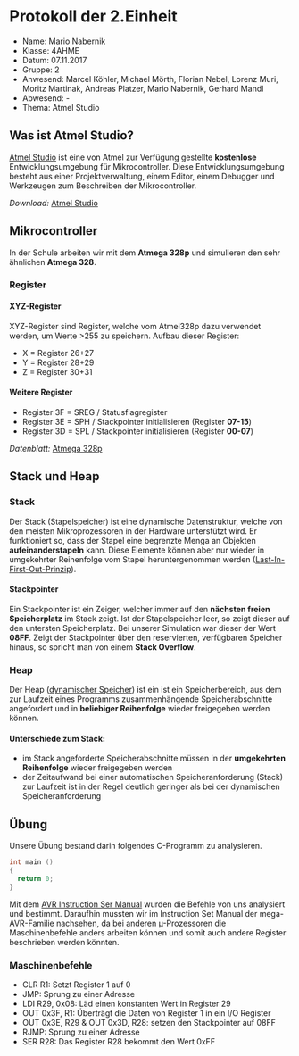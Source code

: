 # Protokoll der 2.Einheit
* Name: Mario Nabernik
* Klasse: 4AHME
* Datum: 07.11.2017
* Gruppe: 2
* Anwesend: Marcel Köhler, Michael Mörth, Florian Nebel, Lorenz Muri, Moritz Martinak, Andreas Platzer, Mario Nabernik, Gerhard Mandl  
* Abwesend: -
* Thema: Atmel Studio


## Was ist Atmel Studio?
[Atmel Studio](http://www.atmel.com/microsite/atmel-studio/) ist eine von Atmel zur Verfügung gestellte __kostenlose__ Entwicklungsumgebung für Mikrocontroller.
Diese Entwicklungsumgebung besteht aus einer Projektverwaltung, einem Editor, einem Debugger und Werkzeugen zum Beschreiben der Mikrocontroller. 


_Download:_ 
[Atmel Studio](http://www.atmel.com/Microsite/atmel-studio/default.aspx)

## Mikrocontroller
In der Schule arbeiten wir mit dem __Atmega 328p__ und simulieren den sehr ähnlichen __Atmega 328__.

### Register
#### XYZ-Register
XYZ-Register sind Register, welche vom Atmel328p dazu verwendet werden, um Werte >255 zu speichern. 
Aufbau dieser Register:
* X = Register 26+27
* Y = Register 28+29
* Z = Register 30+31
  
  
#### Weitere Register
* Register 3F = SREG / Statusflagregister
* Register 3E = SPH / Stackpointer initialisieren (Register __07-15__)
* Register 3D = SPL / Stackpointer initialisieren  (Register __00-07__)


_Datenblatt:_ [Atmega 328p](http://www.atmel.com/Images/Atmel-42735-8-bit-AVR-Microcontroller-ATmega328-328P_Datasheet.pdf)


## Stack und Heap
### Stack
Der Stack (Stapelspeicher) ist eine dynamische Datenstruktur, welche von den meisten Mikroprozessoren in der Hardware unterstützt wird.
Er funktioniert so, dass der Stapel eine begrenzte Menga an Objekten __aufeinanderstapeln__ kann. Diese Elemente können aber nur wieder in umgekehrter Reihenfolge vom Stapel heruntergenommen werden ([Last-In-First-Out-Prinzip](https://de.wikipedia.org/wiki/Last_In_%E2%80%93_First_Out)).

#### Stackpointer
Ein Stackpointer ist ein Zeiger, welcher immer auf den __nächsten freien Speicherplatz__ im Stack zeigt.
Ist der Stapelspeicher leer, so zeigt dieser auf den untersten Speicherplatz. Bei unserer Simulation war dieser der Wert __08FF__.
Zeigt der Stackpointer über den reservierten, verfügbaren Speicher hinaus, so spricht man von einem __Stack Overflow__.

### Heap
Der Heap ([dynamischer Speicher](https://de.wikipedia.org/wiki/Dynamischer_Speicher)) ist ein ist ein Speicherbereich, aus dem zur Laufzeit eines Programms zusammenhängende Speicherabschnitte angefordert und in __beliebiger Reihenfolge__ wieder freigegeben werden können.


#### Unterschiede zum Stack:
* im Stack angeforderte Speicherabschnitte müssen in der __umgekehrten Reihenfolge__ wieder freigegeben werden
* der Zeitaufwand bei einer automatischen Speicheranforderung (Stack) zur Laufzeit ist in der Regel deutlich geringer als bei der dynamischen Speicheranforderung

## Übung

Unsere Übung bestand darin folgendes C-Programm zu analysieren.

```c 
int main ()
{
  return 0;
}
```

Mit dem [AVR Instruction Ser Manual](http://www.atmel.com/images/Atmel-0856-AVR-Instruction-Set-Manual.pdf) wurden die Befehle von uns analysiert und bestimmt.
Daraufhin mussten wir im Instruction Set Manual der mega-AVR-Familie nachsehen, da bei anderen µ-Prozessoren die Maschinenbefehle anders arbeiten können und somit auch andere Register beschrieben werden könnten.

### Maschinenbefehle

* CLR R1: Setzt Register 1 auf 0 
* JMP: Sprung zu einer Adresse
* LDI R29, 0x08: Läd einen konstanten Wert in Register 29
* OUT 0x3F, R1: Überträgt die Daten von Register 1 in ein I/O Register
* OUT 0x3E, R29 & OUT 0x3D, R28: setzen den Stackpointer auf 08FF
* RJMP: Sprung zu einer Adresse 
* SER R28: Das Register R28 bekommt den Wert 0xFF
